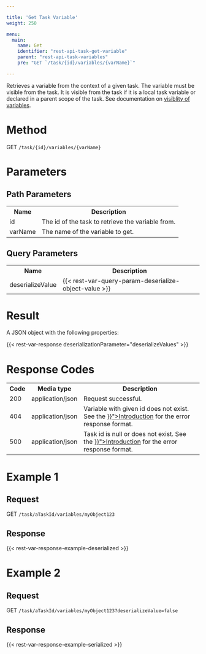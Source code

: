 ```yaml
---

title: 'Get Task Variable'
weight: 250

menu:
  main:
    name: Get
    identifier: "rest-api-task-get-variable"
    parent: "rest-api-task-variables"
    pre: "GET `/task/{id}/variables/{varName}`"

---
```



Retrieves a variable from the context of a given task.
The variable must be visible from the task. It is visible from the task if it is a local task variable or declared in a parent scope of the task. See documentation on [visiblity of variables](../../user-guide/process-engine/variables.md).


# Method

GET `/task/{id}/variables/{varName}`


# Parameters
  
## Path Parameters

<table class="table table-striped">
  <tr>
    <th>Name</th>
    <th>Description</th>
  </tr>
  <tr>
    <td>id</td>
    <td>The id of the task to retrieve the variable from.</td>
  </tr>
  <tr>
    <td>varName</td>
    <td>The name of the variable to get.</td>
  </tr>
</table>

## Query Parameters

<table class="table table-striped">
  <tr>
    <th>Name</th>
    <th>Description</th>
  </tr>
  <tr>
    <td>deserializeValue</td>
    <td>
      {{< rest-var-query-param-deserialize-object-value >}}
    </td>
  </tr>
</table>

# Result

A JSON object with the following properties:

{{< rest-var-response deserializationParameter="deserializeValues" >}}

  
# Response Codes

<table class="table table-striped">
  <tr>
    <th>Code</th>
    <th>Media type</th>
    <th>Description</th>
  </tr>
  <tr>
    <td>200</td>
    <td>application/json</td>
    <td>Request successful.</td>
  </tr>
  <tr>
    <td>404</td>
    <td>application/json</td>
    <td>Variable with given id does not exist. See the <a href="../../reference/rest/overview/_index.md#error-handling" >}}">Introduction</a> for the error response format.</td>
  </tr>
  <tr>
    <td>500</td>
    <td>application/json</td>
    <td>Task id is null or does not exist. See the <a href="../../reference/rest/overview/_index.md#error-handling" >}}">Introduction</a> for the error response format.</td>
  </tr>
</table>


# Example 1

## Request

GET `/task/aTaskId/variables/myObject123`
  
## Response

{{< rest-var-response-example-deserialized >}}

# Example 2

## Request

GET `/task/aTaskId/variables/myObject123?deserializeValue=false`
  
## Response

{{< rest-var-response-example-serialized >}}
